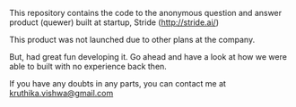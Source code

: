 This repository contains the code to the anonymous question and answer product (quewer) built at startup, Stride (http://stride.ai/)

This product was not launched due to other plans at the company. 

But, had great fun developing it. Go ahead and have a look at how we were able to built with no experience back then.

If you have any doubts in any parts, you can contact me at kruthika.vishwa@gmail.com
